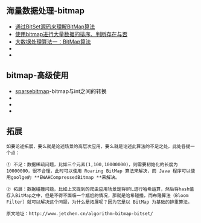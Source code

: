 ## 海量数据处理-bitmap
- [通过BitSet源码来理解BitMap算法](https://www.jianshu.com/p/0f653d2302a0)
- [使用bitmap进行大量数据的排序、判断存在与否](https://blog.csdn.net/qq_33240946/article/details/83929158)
- [大数据处理算法一：BitMap算法](https://blog.csdn.net/h348592532/article/details/45362661?from=singlemessage)
- []()
- []()

## bitmap-高级使用
- [sparsebitmap](https://github.com/lemire/sparsebitmap)-bitmap与int之间的转换
- []()
- []()
- []()

## 拓展
```
如要论述拓展，要么就是论述场景的高层次应用，要么就是论述此算法的不足之处，此处各提一个点：

① 不足：数据稀疏问题，比如三个元素(1,100,10000000)，则需要初始化的长度为 10000000，很不合理，此时可以使用 Roaring BitMap 算法来解决，而 Java 程序可以使用goolge的 **EWAHCompressedBitmap **来解决。

② 拓展：数据碰撞问题，比如上文提到的爬虫应用场景是将URL进行哈希运算，然后将hash值存入BitMap之中，但是不得不面临一个尴尬的情况，那就是哈希碰撞，而布隆算法（Bloom Filter）就可以解决这个问题，为什么是拓展呢？因为它是以 BitMap 为基础的排重算法。

原文地址：http://www.jetchen.cn/algorithm-bitmap-bitset/
```